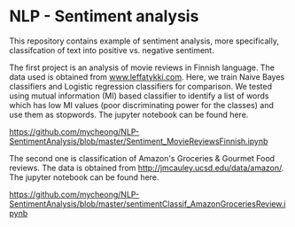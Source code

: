 # NLP - Sentiment analysis

This repository contains example of sentiment analysis, more specifically, classifcation of text into positive vs. negative sentiment. 

The first project is an analysis of movie reviews in Finnish language. The data used is obtained from www.leffatykki.com. Here, we train Naive Bayes classifiers and Logistic regression classifiers for comparison. We tested using mutual information (MI) based classifier to identify a list of words which has low MI values (poor discriminating power for the classes) and use them as stopwords. The jupyter notebook can be found here.

https://github.com/mycheong/NLP-SentimentAnalysis/blob/master/Sentiment_MovieReviewsFinnish.ipynb

The second one is classification of Amazon's Groceries & Gourmet Food reviews. The data is obtained from http://jmcauley.ucsd.edu/data/amazon/. 
The jupyter notebook can be found here.

https://github.com/mycheong/NLP-SentimentAnalysis/blob/master/sentimentClassif_AmazonGroceriesReview.ipynb
